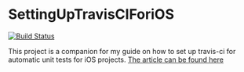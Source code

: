 SettingUpTravisCIForiOS
=======================
[![Build Status](https://travis-ci.org/daniel-beard/SettingUpTravisCIForiOS.png?branch=master)](https://travis-ci.org/daniel-beard/SettingUpTravisCIForiOS)

This project is a companion for my guide on how to set up travis-ci for automatic unit tests for iOS projects. [The article can be found here](http://danielbeard.wordpress.com/2013/05/07/setting-up-travis-ci-for-automated-unit-testing-of-ios-projects-on-github/)
